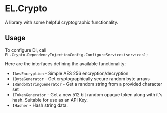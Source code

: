 # EL.Crypto
A library with some helpful cryptographic functionality.

## Usage

To configure DI, call `EL.Crypto.DependencyInjectionConfig.ConfigureServices(services);`

Here are the interfaces defining the available functionality:
* `IAesEncryption` - Simple AES 256 encryption/decryption
* `IByteGenerator` - Get cryptographically secure random byte arrays
* `IRandomStringGenerator` - Get a random string from a provided character set
* `ITokenGenerator` - Get a new 512 bit random opaque token along with it's hash.
  Suitable for use as an API Key. 
* `IHasher` - Hash string data.

